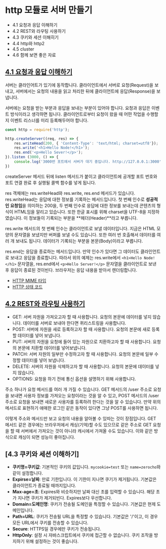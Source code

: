 # http 모듈로 서버 만들기

- 4.1 요청과 응답 이해하기
- 4.2 REST와 라우팅 사용하기
- 4.3 쿠키와 세션 이해히기
- 4.4 http와 http2
- 4.5 cluster
- 4.6 함께 보면 좋은 자료

## [4.1 요청과 응답 이해하기](./01)
서버는 클라인어트가 있기에 동작합니다. 클라이언트에서 서버로 요청(Request)을 보내고, 서버에서는 요청의 내용을 읽고 처리한 뒤에 클라이언트에 응답(Response)을 보냅니다. 

서버에는 요청을 받는 부분과 응답을 보내는 부분이 있어야 합니다. 요청과 응답은 이벤트 방식이라고 생각하면 됩니다. 클라이언트로부터 요청이 왔을 때 어떤 작업을 수행할지 이벤트 리스너를 미리 등록해두어야 합니다.

```js
const http = require('http');

http.createServer((req, res) => {
    res.writeHead(200, { 'Content-Type': 'text/html; charset=utf8'});
    res.write('<h1>Hello Node!</h1>');
    res.end('<p>Hello Sever!</p>');
}).listen (3000, () => {
    console.log('3000번 포트에서 서버가 대기 중입니다. http://127.0.0.1:3000');
})
```
createServer 메서드 뒤에 listen 메서드가 붙이고 클라이언트에 공개할 포트 번호와 포트 연결 완료 후 실행될 콜백 함수를 넣게 됩니다.

res 객체에는 res.writeHead와 res.write, res.end 메서드가 있습니다. res.writeHead는 응답에 대한 정보를 기록하는 메서드입니다. 첫 번째 인수로 **성공적인 요청임**을 의미하는 200을, 두 번째 인수로 응답에 대한 정보를 보내는데 콘텐츠의 형식이 HTML임을 알리고 있습니다. 또한 한글 표시를 위해 charset을 UTF-8을 지정하였습니다. 이 정보들이 기록되는 부분을 **헤더(Header)**라고 부릅니다.

res.write 메서드의 첫 번째 인수는 클라이언트로 보낼 데이터입니다. 지금은 HTML 모양의 문자열을 보냈지만 버퍼를 보낼 수도 있습니다. 또한 여러 번 호출해서 데이터를 여러 개 보내도 됩니다. 데이터가 기록되는 부분을 본문(Body)이라고 부릅니다.

res.end는 응답을 종료하는 메서드입니다. 만약 인수가 있다면 그 데이터도 클라인언트로 보내고 응답을 종료합니다. 따라서 위의 예제는 res.write에서 ```<h1>Hello Node!</h1>``` 문자열을, res.end에서 ```<p>Hello Server!</p>``` 문자열을 클라이언트로 보낸 후 응답이 종료된 것이빈다. 브라우저는 응답 내용을 받아서 렌더링합니다.

- [HTTP MIME 타입](https://developer.mozilla.org/ko/docs/Web/HTTP/Basics_of_HTTP/MIME_types)
- [HTTP 상태 코드](https://developer.mozilla.org/ko/docs/Web/HTTP/Status)

## [4.2 REST와 라우팅 사용하기](./02)

- GET: 서버 자원을 가져오고자 할 때 사용합니다. 요청의 본문에 데이터를 넣지 않습니다. 데이터를 서버로 보내야 한다면 퀴리스트링을 사용합니다.
- POST: 서버에 자원을 새로 등록하고자 할 때 사용합니다. 요청의 본문에 새로 등록할 데이터를 넣어 보냅니다.
- PUT: 서버의 자원을 요청에 들어 있는 자원으로 치환하고자 할 때 사용합니다. 요청의 본문에 치환할 데이터를 넣어보냅니다.
- PATCH: 서버 자원의 일부만 수정하고자 할 때 사용합니다. 요청의 본문에 일부 수정할 데이터를 넣어 보냅니다.
- DELETE: 서버의 자원을 삭제하고자 할 때 사용합니다. 요청의 본문에 데이터를 넣지 않습니다.
- OPTIONS: 요청을 하기 전에 통신 옵션을 설명하기 위해 사용합니다.

주소 하나가 요청 메서드를 여러 개 가질 수 있습니다. GET 메서드의 /user 주소로 요청을 보내면 사용자 정보를 가져오는 요청이라는 것을 알 수 있고, POST 메서드의 /user 주소로 요청을 보내면 새로운 사용자를 등록하려 한다는 것을 알 수 있습니다. 만약 위의 메서드로 표현하기 애매한 로그인 같은 동작이 있다면 그냥 POST를 사용하면 됩니다.

이렇게 주소와 메서드만 보고 요청의 내용을 알아볼 수 있따는 것이 장점입니다. GET 메서드 같은 경우에는 브라우저에서 캐싱(기억)할 수도 있으므로 같은 주소로 GET 요청을 할 때 서버에서 가져오는 것이 아니라 캐시에서 가져올 수도 있습니다. 이와 같은 방식으로 캐싱이 되면 성능이 좋아집니다.

## [4.3 쿠키와 세션 이해하기]
- **쿠키명=쿠키값**: 기본적인 쿠키의 값입니다. ```mycookie=test``` 또는 ```name=zerocho```와 같이 설정합니다.
- **Expirse=날짜**: 만료 기한입니다. 이 기한이 지나면 쿠기가 제거됩니다. 기본값은 클라이언트가 종료될 때까지입니다.
- **Max-age=초**: Expires와 비슷하지만 날짜 대신 초를 입력할 수 있습니다. 해당 초가 지나면 쿠키가 제거되빈다. Expires보다 우선합니다.
- **Domain=도메인명**: 쿠키가 전송될 도메인을 특정할 수 있습니다. 기본값은 현제 도메인입니다.
- **Path=URL**: 쿠키가 전송될 URL을 특정할 수 있습니다. 기본값은 '/'이고, 이 경우 모든 URL에서 쿠키를 전송할 수 있습니다.
- **Secure**: HTTPS일 경우에만 쿠키가 전송됩니다.
- **HttpOnly**: 설정 시 자바스크립트에서 쿠키에 접근할 수 없습니다. 쿠키 조작을 방지하기 위해 설정하는 것이 좋습니다.